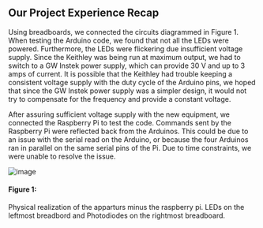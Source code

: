 ## Our Project Experience Recap


  Using breadboards, we connected the circuits diagrammed in Figure 1. When testing the Arduino code, we found that not all the LEDs were powered. 
  Furthermore, the LEDs were flickering due insufficient voltage supply. Since the Keithley was being run at maximum output, we had to switch 
  to a GW Instek power supply, which can   provide 30 V and up to 3 amps of current. It is possible that the Keithley had trouble keeping a consistent 
  voltage supply with the duty cycle of the Arduino pins, we hoped that since the GW Instek power supply was a simpler design, it would not try
  to compensate for the frequency and provide a constant voltage.
  
  After assuring sufficient voltage supply with the new equipment, we connected the Raspberry Pi to test the code. 
  Commands sent by the Raspberry Pi were reflected   back from the Arduinos. This could be due to an issue with the serial read 
  on the Arduino, or because the four Arduinos ran in parallel on the same serial pins of the Pi. Due to time constraints, we 
  were unable to resolve the issue. 
  
  ![image](https://user-images.githubusercontent.com/80741351/145652985-313adc01-06a4-4b22-9345-40bd489b2426.png)

  #### Figure 1: 
  Physical realization of the apparturs minus the raspberry pi. LEDs on the leftmost breadbord and Photodiodes on the rightmost breadboard.

